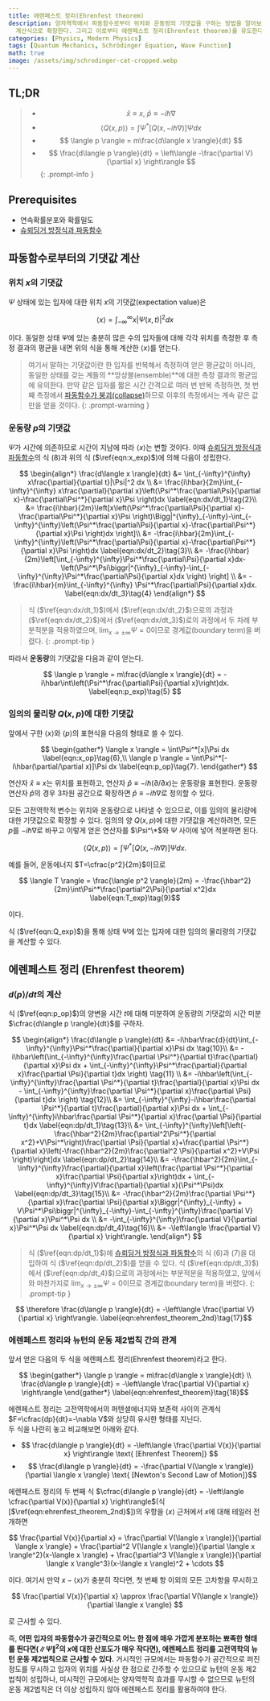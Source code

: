 ```yaml
---
title: 에렌페스트 정리(Ehrenfest theorem)
description: 양자역학에서 파동함수로부터 위치와 운동량의 기댓값을 구하는 방법을 알아보고, 이를 임의의 역학적 변수 Q(x,p)에 대한 기댓값의
  계산식으로 확장한다. 그리고 이로부터 에렌페스트 정리(Ehrenfest theorem)를 유도한다.
categories: [Physics, Modern Physics]
tags: [Quantum Mechanics, Schrödinger Equation, Wave Function]
math: true
image: /assets/img/schrodinger-cat-cropped.webp
---
```

## TL;DR
> - $$ \hat x \equiv x,\ \hat p \equiv -i\hbar\nabla$$
> - $$ \langle Q(x,p) \rangle = \int \Psi^*[Q(x, -i\hbar\nabla)]\Psi dx $$
> - $$ \langle p \rangle = m\frac{d\langle x \rangle}{dt} $$
> - $$ \frac{d\langle p \rangle}{dt} = \left\langle -\frac{\partial V}{\partial x} \right\rangle $$
{: .prompt-info }

## Prerequisites
- 연속확률분포와 확률밀도
- [슈뢰딩거 방정식과 파동함수](/posts/schrodinger-equation-and-the-wave-function/)

## 파동함수로부터의 기댓값 계산
### 위치 $x$의 기댓값
$\Psi$ 상태에 있는 입자에 대한 위치 $x$의 기댓값(expectation value)은

$$ \langle x \rangle = \int_{-\infty}^{\infty}x|\Psi(x,t)|^2 dx \label{eqn:x_exp}\tag{1}$$

이다. 동일한 상태 $\Psi$에 있는 충분히 많은 수의 입자들에 대해 각각 위치를 측정한 후 측정 결과의 평균을 내면 위의 식을 통해 계산한 $\langle x \rangle$를 얻는다.

> 여기서 말하는 기댓값이란 한 입자를 반복해서 측정하여 얻은 평균값이 아니라, 동일한 상태를 갖는 계들의 **앙상블(ensemble)**에 대한 측정 결과의 평균임에 유의한다. 만약 같은 입자를 짧은 시간 간격으로 여러 번 반복 측정하면, 첫 번째 측정에서 [파동함수가 붕괴(collapse)](/posts/schrodinger-equation-and-the-wave-function/#측정과-파동함수의-붕괴)하므로 이후의 측정에서는 계속 같은 값만을 얻을 것이다.
{: .prompt-warning }

### 운동량 $p$의 기댓값
$\Psi$가 시간에 의존하므로 시간이 지남에 따라 $\langle x \rangle$는 변할 것이다. 이때 [슈뢰딩거 방정식과 파동함수](/posts/schrodinger-equation-and-the-wave-function/)의 식 (8)과 위의 식 ($\ref{eqn:x_exp}$)에 의해 다음이 성립한다.

$$ \begin{align*}
\frac{d\langle x \rangle}{dt} &= \int_{-\infty}^{\infty} x\frac{\partial}{\partial t}|\Psi|^2 dx \\
&= \frac{i\hbar}{2m}\int_{-\infty}^{\infty} x\frac{\partial}{\partial x}\left(\Psi^*\frac{\partial\Psi}{\partial x}-\frac{\partial\Psi^*}{\partial x}\Psi \right)dx \label{eqn:dx/dt_1}\tag{2}\\
&= \frac{i\hbar}{2m}\left[x\left(\Psi^*\frac{\partial\Psi}{\partial x}-\frac{\partial\Psi^*}{\partial x}\Psi \right)\Bigg|^{\infty}_{-\infty}-\int_{-\infty}^{\infty}\left(\Psi^*\frac{\partial\Psi}{\partial x}-\frac{\partial\Psi^*}{\partial x}\Psi \right)dx \right]\\
&= -\frac{i\hbar}{2m}\int_{-\infty}^{\infty}\left(\Psi^*\frac{\partial\Psi}{\partial x}-\frac{\partial\Psi^*}{\partial x}\Psi \right)dx \label{eqn:dx/dt_2}\tag{3}\\
&= -\frac{i\hbar}{2m}\left[\int_{-\infty}^{\infty}\Psi^*\frac{\partial\Psi}{\partial x}dx-\left(\Psi^*\Psi\biggr|^{\infty}_{-\infty}-\int_{-\infty}^{\infty}\Psi^*\frac{\partial\Psi}{\partial x}dx \right) \right] \\
&= -\frac{i\hbar}{m}\int_{-\infty}^{\infty} \Psi^*\frac{\partial\Psi}{\partial x}dx. \label{eqn:dx/dt_3}\tag{4}
\end{align*} $$

> 식 ($\ref{eqn:dx/dt_1}$)에서 ($\ref{eqn:dx/dt_2}$)으로의 과정과 ($\ref{eqn:dx/dt_2}$)에서 ($\ref{eqn:dx/dt_3}$)로의 과정에서 두 차례 부분적분을 적용하였으며, $\lim_{x\rightarrow\pm\infty}\Psi=0$이므로 경계값(boundary term)을 버렸다.
{: .prompt-tip }

따라서 **운동량**의 기댓값을 다음과 같이 얻는다.

$$ \langle p \rangle = m\frac{d\langle x \rangle}{dt} = -i\hbar\int\left(\Psi^*\frac{\partial\Psi}{\partial x}\right)dx. \label{eqn:p_exp}\tag{5} $$

### 임의의 물리량 $Q(x,p)$에 대한 기댓값
앞에서 구한 $\langle x \rangle$와 $\langle p \rangle$의 표현식을 다음의 형태로 쓸 수 있다.

$$ \begin{gather*}
\langle x \rangle = \int\Psi^*[x]\Psi dx \label{eqn:x_op}\tag{6},\\
\langle p \rangle = \int\Psi^*[-i\hbar(\partial/\partial x)]\Psi dx \label{eqn:p_op}\tag{7}.
\end{gather*} $$

연산자 $\hat x \equiv x$는 위치를 표현하고, 연산자 $\hat p \equiv -i\hbar(\partial/\partial x)$는 운동량을 표현한다. 운동량 연산자 $\hat p$의 경우 3차원 공간으로 확장하면 $\hat p \equiv -i\hbar\nabla$로 정의할 수 있다.

모든 고전역학적 변수는 위치와 운동량으로 나타낼 수 있으므로, 이를 임의의 물리량에 대한 기댓값으로 확장할 수 있다. 임의의 양 $Q(x,p)$에 대한 기댓값을 계산하려면, 모든 $p$를 $-i\hbar\nabla$로 바꾸고 이렇게 얻은 연산자를 $\Psi^\*$와 $\Psi$ 사이에 넣어 적분하면 된다.

$$ \langle Q(x,p) \rangle = \int \Psi^*[Q(x, -i\hbar\nabla)]\Psi dx. \label{eqn:Q_exp}\tag{8}$$

예를 들어, 운동에너지 $T=\cfrac{p^2}{2m}$이므로

$$ \langle T \rangle = \frac{\langle p^2 \rangle}{2m} = -\frac{\hbar^2}{2m}\int\Psi^*\frac{\partial^2\Psi}{\partial x^2}dx \label{eqn:T_exp}\tag{9}$$

이다.

식 ($\ref{eqn:Q_exp}$)을 통해 상태 $\Psi$에 있는 입자에 대한 임의의 물리량의 기댓값을 계산할 수 있다.

## 에렌페스트 정리 (Ehrenfest theorem)
### $d\langle p \rangle/dt$의 계산
식 ($\ref{eqn:p_op}$)의 양변을 시간 $t$에 대해 미분하여 운동량의 기댓값의 시간 미분 $\cfrac{d\langle p \rangle}{dt}$를 구하자.

$$ \begin{align*}
\frac{d\langle p \rangle}{dt} &= -i\hbar\frac{d}{dt}\int_{-\infty}^{\infty}\Psi^*\frac{\partial}{\partial x}\Psi dx \tag{10}\\
&= -i\hbar\left(\int_{-\infty}^{\infty}\frac{\partial \Psi^*}{\partial t}\frac{\partial}{\partial x}\Psi dx + \int_{-\infty}^{\infty}\Psi^*\frac{\partial}{\partial x}\frac{\partial \Psi}{\partial t}dx \right) \tag{11} \\
&= -i\hbar\left(\int_{-\infty}^{\infty}\frac{\partial \Psi^*}{\partial t}\frac{\partial}{\partial x}\Psi dx - \int_{-\infty}^{\infty}\frac{\partial \Psi^*}{\partial x}\frac{\partial \Psi}{\partial t}dx \right) \tag{12}\\
&= \int_{-\infty}^{\infty}-i\hbar\frac{\partial \Psi^*}{\partial t}\frac{\partial}{\partial x}\Psi dx + \int_{-\infty}^{\infty}i\hbar\frac{\partial \Psi^*}{\partial x}\frac{\partial \Psi}{\partial t}dx \label{eqn:dp/dt_1}\tag{13}\\
&= \int_{-\infty}^{\infty}\left[\left(-\frac{\hbar^2}{2m}\frac{\partial^2\Psi^*}{\partial x^2}+V\Psi^*\right)\frac{\partial \Psi}{\partial x}+\frac{\partial \Psi^*}{\partial x}\left(-\frac{\hbar^2}{2m}\frac{\partial^2 \Psi}{\partial x^2}+V\Psi \right)\right]dx \label{eqn:dp/dt_2}\tag{14}\\
&= -\frac{\hbar^2}{2m}\int_{-\infty}^{\infty}\frac{\partial}{\partial x}\left(\frac{\partial \Psi^*}{\partial x}\frac{\partial \Psi}{\partial x}\right)dx + \int_{-\infty}^{\infty}V\frac{\partial}{\partial x}(\Psi^*\Psi)dx \label{eqn:dp/dt_3}\tag{15}\\
&= -\frac{\hbar^2}{2m}\frac{\partial \Psi^*}{\partial x}\frac{\partial \Psi}{\partial x}\Biggr|^{\infty}_{-\infty} + V\Psi^*\Psi\biggr|^{\infty}_{-\infty}-\int_{-\infty}^{\infty}\frac{\partial V}{\partial x}\Psi^*\Psi dx \\
&= -\int_{-\infty}^{\infty}\frac{\partial V}{\partial x}\Psi^*\Psi dx \label{eqn:dp/dt_4}\tag{16}\\
&= -\left\langle \frac{\partial V}{\partial x} \right\rangle.
\end{align*} $$

> 식 ($\ref{eqn:dp/dt_1}$)에 [슈뢰딩거 방정식과 파동함수](/posts/schrodinger-equation-and-the-wave-function/)의 식 (6)과 (7)을 대입하여 식 ($\ref{eqn:dp/dt_2}$)를 얻을 수 있다. 식 ($\ref{eqn:dp/dt_3}$)에서 ($\ref{eqn:dp/dt_4}$)으로의 과정에서는 부분적분을 적용하였고, 앞에서와 마찬가지로 $\lim_{x\rightarrow\pm\infty}\Psi=0$이므로 경계값(boundary term)을 버렸다.
{: .prompt-tip }

$$ \therefore \frac{d\langle p \rangle}{dt} = -\left\langle \frac{\partial V}{\partial x} \right\rangle. \label{eqn:ehrenfest_theorem_2nd}\tag{17}$$

### 에렌페스트 정리와 뉴턴의 운동 제2법칙 간의 관계
앞서 얻은 다음의 두 식을 에렌페스트 정리(Ehrenfest theorem)라고 한다.

$$ \begin{gather*}
\langle p \rangle = m\frac{d\langle x \rangle}{dt} \\
\frac{d\langle p \rangle}{dt} = -\left\langle \frac{\partial V}{\partial x} \right\rangle 
\end{gather*} \label{eqn:ehrenfest_theorem}\tag{18}$$

에렌페스트 정리는 고전역학에서의 퍼텐셜에너지와 보존력 사이의 관계식 $F=\cfrac{dp}{dt}=-\nabla V$와 상당히 유사한 형태를 지닌다.  
두 식을 나란히 놓고 비교해보면 아래와 같다.

- $$ \frac{d\langle p \rangle}{dt} = -\left\langle \frac{\partial V(x)}{\partial x} \right\rangle \text{ [Ehrenfest Theorem]} $$
- $$ \frac{d\langle p \rangle}{dt} = -\frac{\partial V(\langle x \rangle)}{\partial \langle x \rangle} \text{ [Newton's Second Law of Motion]}$$

에렌페스트 정리의 두 번째 식 $\cfrac{d\langle p \rangle}{dt} = -\left\langle \cfrac{\partial V(x)}{\partial x} \right\rangle$(식 [$\ref{eqn:ehrenfest_theorem_2nd}$])의 우항을 $\langle x \rangle$ 근처에서 $x$에 대해 테일러 전개하면

$$ \frac{\partial V(x)}{\partial x} = \frac{\partial V(\langle x \rangle)}{\partial \langle x \rangle} + \frac{\partial^2 V(\langle x \rangle)}{\partial \langle x \rangle^2}(x-\langle x \rangle) + \frac{\partial^3 V(\langle x \rangle)}{\partial \langle x \rangle^3}(x-\langle x \rangle)^2 + \cdots $$

이다. 여기서 만약 $x-\langle x \rangle$가 충분히 작다면, 첫 번째 항 이외의 모든 고차항을 무시하고

$$ \frac{\partial V(x)}{\partial x} \approx \frac{\partial V(\langle x \rangle)}{\partial \langle x \rangle} $$

로 근사할 수 있다.

즉, **어떤 입자의 파동함수가 공간적으로 어느 한 점에 매우 가깝게 분포하는 뾰족한 형태를 띈다면($\|\Psi\|^2$의 $x$에 대한 산포도가 매우 작다면), 에렌페스트 정리를 고전역학의 뉴턴 운동 제2법칙으로 근사할 수 있다.** 거시적인 규모에서는 파동함수가 공간적으로 퍼진 정도를 무시하고 입자의 위치를 사실상 한 점으로 간주할 수 있으므로 뉴턴의 운동 제2법칙이 성립하나, 미시적인 규모에서는 양자역학적 효과를 무시할 수 없으므로 뉴턴의 운동 제2법칙은 더 이상 성립하지 않아 에렌페스트 정리를 활용하여야 한다.
